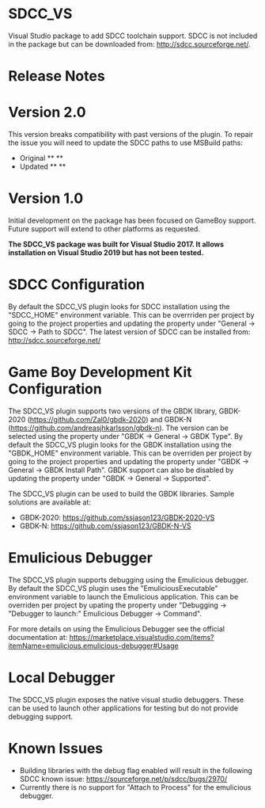 # SDCC_VS
Visual Studio package to add SDCC toolchain support. SDCC is not included in the package but can be downloaded from: http://sdcc.sourceforge.net/.

# Release Notes
# Version 2.0
This version breaks compatibility with past versions of the plugin. To repair the issue you will need to update the SDCC paths to use MSBuild paths:
* Original
**   <Import Project="$(VCTargetsPath)SDCC/SDCC.Common.props" />
**   <Import Project="$(VCTargetsPath)SDCC/SDCC.Common.targets" />
* Updated
**   <Import Project="$(MSBuildExtensionsPath)\SDCC\SDCC.Common.props" />
**   <Import Project="$(MSBuildExtensionsPath)\SDCC\SDCC.Common.targets" />

# Version 1.0
Initial development on the package has been focused on GameBoy support. Future support will extend to other platforms as requested.

**The SDCC_VS package was built for Visual Studio 2017. It allows installation on Visual Studio 2019 but has not been tested.**

# SDCC Configuration
By default the SDCC_VS plugin looks for SDCC installation using the "SDCC_HOME" environment variable. This can be overrriden per project by going to the project properties and updating the property under "General -> SDCC -> Path to SDCC". The latest version of SDCC can be installed from: http://sdcc.sourceforge.net/

# Game Boy Development Kit Configuration
The SDCC_VS plugin supports two versions of the GBDK library, GBDK-2020 (https://github.com/Zal0/gbdk-2020) and GBDK-N (https://github.com/andreasjhkarlsson/gbdk-n). The version can be selected using the property under "GBDK -> General -> GBDK Type". By default the SDCC_VS plugin looks for the GBDK installation using the "GBDK_HOME" environment variable. This can be overriden per project by going to the project properties and updating the property under "GBDK -> General -> GBDK Install Path". GBDK support can also be disabled by updating the property under "GBDK -> General -> Supported".

The SDCC_VS plugin can be used to build the GBDK libraries. Sample solutions are available at:
* GBDK-2020: https://github.com/ssjason123/GBDK-2020-VS
* GBDK-N: https://github.com/ssjason123/GBDK-N-VS

# Emulicious Debugger
The SDCC_VS plugin supports debugging using the Emulicious debugger. By default the SDCC_VS plugin uses the "EmuliciousExecutable" environment variable to launch the Emulicious application. This can be overriden per project by upating the property under "Debugging -> "Debugger to launch:" Emulicious Debugger -> Command". 

For more details on using the Emulicious Debugger see the official documentation at: https://marketplace.visualstudio.com/items?itemName=emulicious.emulicious-debugger#Usage

# Local Debugger
The SDCC_VS plugin exposes the native visual studio debuggers. These can be used to launch other applications for testing but do not provide debugging support.

# Known Issues
* Building libraries with the debug flag enabled will result in the following SDCC known issue: https://sourceforge.net/p/sdcc/bugs/2970/
* Currently there is no support for "Attach to Process" for the emulicious debugger.

